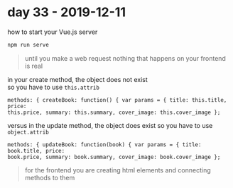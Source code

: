 # day 33 - 2019-12-11

how to start your Vue.js server

```bash
npm run serve
```

> until you make a web request nothing that happens on your frontend is real

in your create method, the object does not exist  
so you have to use `this.attrib`

```vue
methods: { createBook: function() { var params = { title: this.title, price:
this.price, summary: this.summary, cover_image: this.cover_image };
```

versus in the update method, the object does exist
so you have to use `object.attrib`

```vue
methods: { updateBook: function(book) { var params = { title: book.title, price:
book.price, summary: book.summary, cover_image: book.cover_image };
```

> for the frontend you are creating html elements and connecting methods to them
